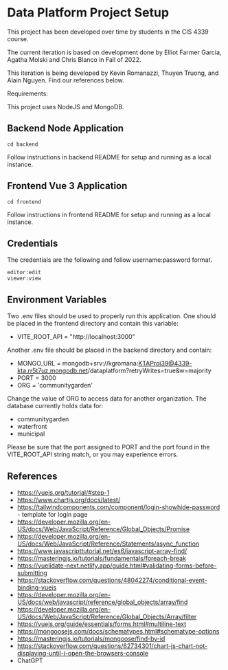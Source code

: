 # Data Platform Project Setup

This project has been developed over time by students in the CIS 4339 course.

The current iteration is based on development done by Elliot Farmer Garcia, Agatha	Molski and Chris Blanco in Fall of 2022.

This iteration is being developed by Kevin Romanazzi, Thuyen Truong, and Alain Nguyen. Find our references below.

Requirements:

This project uses NodeJS and MongoDB.

## Backend Node Application
```
cd backend
```
Follow instructions in backend README for setup and running as a local instance.

## Frontend Vue 3 Application
```
cd frontend 
```
Follow instructions in frontend README for setup and running as a local instance.

## Credentials
The credentials are the following and follow username:password format.
```
editor:edit
viewer:view
```

## Environment Variables
Two .env files should be used to properly run this application. One should be placed in the frontend directory and contain this variable:
- VITE_ROOT_API = "http://localhost:3000"

Another .env file should be placed in the backend directory and contain:
- MONGO_URL = mongodb+srv://kgromana:KTAProj39@4339-kta.rr5t7uz.mongodb.net/dataplatform?retryWrites=true&w=majority
- PORT = 3000
- ORG = 'communitygarden'

Change the value of ORG to access data for another organization. The database currently holds data for:
- communitygarden
- waterfront
- municipal

Please be sure that the port assigned to PORT and the port found in the VITE_ROOT_API string match, or you may experience errors.



## References
- https://vuejs.org/tutorial/#step-1
- https://www.chartjs.org/docs/latest/
- https://tailwindcomponents.com/component/login-showhide-password - template for login page
- https://developer.mozilla.org/en-US/docs/Web/JavaScript/Reference/Global_Objects/Promise
- https://developer.mozilla.org/en-US/docs/Web/JavaScript/Reference/Statements/async_function
- https://www.javascripttutorial.net/es6/javascript-array-find/
- https://masteringjs.io/tutorials/fundamentals/foreach-break
- https://vuelidate-next.netlify.app/guide.html#validating-forms-before-submitting
- https://stackoverflow.com/questions/48042274/conditional-event-binding-vuejs
- https://developer.mozilla.org/en-US/docs/web/javascript/reference/global_objects/array/find
- https://developer.mozilla.org/en-US/docs/Web/JavaScript/Reference/Global_Objects/Array/filter
- https://vuejs.org/guide/essentials/forms.html#multiline-text
- https://mongoosejs.com/docs/schematypes.html#schematype-options
- https://masteringjs.io/tutorials/mongoose/find-by-id
- https://stackoverflow.com/questions/62734301/chart-js-chart-not-displaying-until-i-open-the-browsers-console
- ChatGPT
